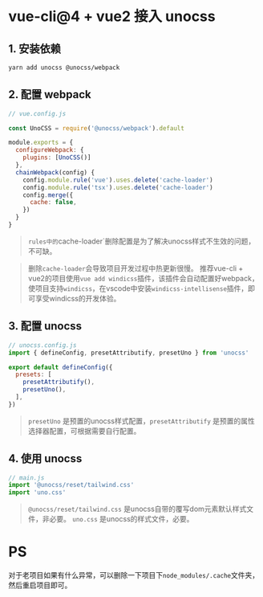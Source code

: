 # vue-cli@4 + vue2 接入 unocss

## 1. 安装依赖

```bash
yarn add unocss @unocss/webpack
```

## 2. 配置 webpack

```js
// vue.config.js

const UnoCSS = require('@unocss/webpack').default

module.exports = {
  configureWebpack: {
    plugins: [UnoCSS()]
  },
  chainWebpack(config) {
    config.module.rule('vue').uses.delete('cache-loader')
    config.module.rule('tsx').uses.delete('cache-loader')
    config.merge({
      cache: false,
    })
  }
}
```
> `rules中的`cache-loader`删除配置是为了解决unocss样式不生效的问题，不可缺。

> 删除`cache-loader`会导致项目开发过程中热更新很慢。 推荐vue-cli + vue2的项目使用`vue add windicss`插件，该插件会自动配置好webpack，使项目支持`windicss`，在vscode中安装`windicss-intellisense`插件，即可享受windicss的开发体验。

## 3. 配置 unocss

```js
// unocss.config.js
import { defineConfig, presetAttributify, presetUno } from 'unocss'

export default defineConfig({
  presets: [
    presetAttributify(),
    presetUno(),
  ],
})
```
> `presetUno` 是预置的unocss样式配置，`presetAttributify` 是预置的属性选择器配置，可根据需要自行配置。

## 4. 使用 unocss

```js
// main.js
import '@unocss/reset/tailwind.css'
import 'uno.css'
```
> `@unocss/reset/tailwind.css` 是unocss自带的覆写dom元素默认样式文件，非必要。
> `uno.css` 是unocss的样式文件，必要。

# PS
对于老项目如果有什么异常，可以删除一下项目下`node_modules/.cache`文件夹，然后重启项目即可。

